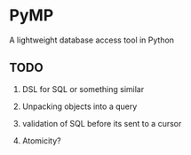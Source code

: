 # PyMP

A lightweight database access tool in Python

## TODO

1. DSL for SQL or something similar

2. Unpacking objects into a query

3. validation of SQL before its sent to a cursor

4. Atomicity?
